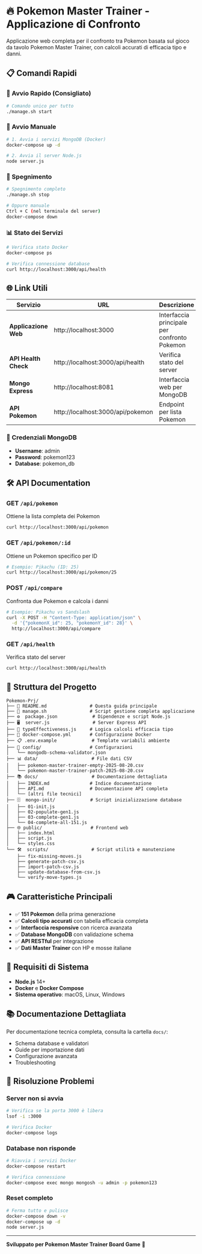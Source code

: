 # 🔥 Pokemon Master Trainer - Applicazione di Confronto

Applicazione web completa per il confronto tra Pokemon basata sul gioco da tavolo Pokemon Master Trainer, con calcoli accurati di efficacia tipo e danni.

## 📋 Comandi Rapidi

### 🚀 Avvio Rapido (Consigliato)
```bash
# Comando unico per tutto
./manage.sh start
```

### 🚀 Avvio Manuale
```bash
# 1. Avvia i servizi MongoDB (Docker)
docker-compose up -d

# 2. Avvia il server Node.js
node server.js
```

### 🛑 Spegnimento
```bash
# Spegnimento completo
./manage.sh stop

# Oppure manuale
Ctrl + C (nel terminale del server)
docker-compose down
```

### 📊 Stato dei Servizi
```bash
# Verifica stato Docker
docker-compose ps

# Verifica connessione database
curl http://localhost:3000/api/health
```

## 🌐 Link Utili

| Servizio | URL | Descrizione |
|----------|-----|-------------|
| **Applicazione Web** | http://localhost:3000 | Interfaccia principale per confronto Pokemon |
| **API Health Check** | http://localhost:3000/api/health | Verifica stato del server |
| **Mongo Express** | http://localhost:8081 | Interfaccia web per MongoDB |
| **API Pokemon** | http://localhost:3000/api/pokemon | Endpoint per lista Pokemon |

### 🔑 Credenziali MongoDB
- **Username**: admin
- **Password**: pokemon123
- **Database**: pokemon_db

## 🛠 API Documentation

### GET `/api/pokemon`
Ottiene la lista completa dei Pokemon
```bash
curl http://localhost:3000/api/pokemon
```

### GET `/api/pokemon/:id`
Ottiene un Pokemon specifico per ID
```bash
# Esempio: Pikachu (ID: 25)
curl http://localhost:3000/api/pokemon/25
```

### POST `/api/compare`
Confronta due Pokemon e calcola i danni
```bash
# Esempio: Pikachu vs Sandslash
curl -X POST -H "Content-Type: application/json" \
  -d '{"pokemonX_id": 25, "pokemonY_id": 28}' \
  http://localhost:3000/api/compare
```

### GET `/api/health`
Verifica stato del server
```bash
curl http://localhost:3000/api/health
```

## 📁 Struttura del Progetto

```
Pokemon-Prj/
├── 📄 README.md                # Questa guida principale
├── 🔧 manage.sh                # Script gestione completa applicazione
├── ⚙️  package.json             # Dipendenze e script Node.js
├── 🖥️  server.js                # Server Express API
├── 🎯 typeEffectiveness.js     # Logica calcoli efficacia tipo
├── 🐳 docker-compose.yml       # Configurazione Docker
├── 📋 .env.example             # Template variabili ambiente
├── 📂 config/                  # Configurazioni
│   └── mongodb-schema-validator.json
├── 📊 data/                    # File dati CSV
│   ├── pokemon-master-trainer-empty-2025-08-20.csv
│   └── pokemon-master-trainer-patch-2025-08-20.csv
├── 📚 docs/                    # Documentazione dettagliata
│   ├── INDEX.md               # Indice documentazione
│   ├── API.md                 # Documentazione API completa
│   └── [altri file tecnici]
├── 🗄️  mongo-init/             # Script inizializzazione database
│   ├── 01-init.js
│   ├── 02-populate-gen1.js
│   ├── 03-complete-gen1.js
│   └── 04-complete-all-151.js
├── 🌐 public/                  # Frontend web
│   ├── index.html
│   ├── script.js
│   └── styles.css
└── 🛠️  scripts/                # Script utilità e manutenzione
    ├── fix-missing-moves.js
    ├── generate-patch-csv.js
    ├── import-patch-csv.js
    ├── update-database-from-csv.js
    └── verify-move-types.js
```

## 🎮 Caratteristiche Principali

- ✅ **151 Pokemon** della prima generazione
- ✅ **Calcoli tipo accurati** con tabella efficacia completa
- ✅ **Interfaccia responsive** con ricerca avanzata
- ✅ **Database MongoDB** con validazione schema
- ✅ **API RESTful** per integrazione
- ✅ **Dati Master Trainer** con HP e mosse italiane

## 🔧 Requisiti di Sistema

- **Node.js** 14+
- **Docker** e **Docker Compose**
- **Sistema operativo**: macOS, Linux, Windows

## 📚 Documentazione Dettagliata

Per documentazione tecnica completa, consulta la cartella `docs/`:
- Schema database e validatori
- Guide per importazione dati
- Configurazione avanzata
- Troubleshooting

## 🐛 Risoluzione Problemi

### Server non si avvia
```bash
# Verifica se la porta 3000 è libera
lsof -i :3000

# Verifica Docker
docker-compose logs
```

### Database non risponde
```bash
# Riavvia i servizi Docker
docker-compose restart

# Verifica connessione
docker-compose exec mongo mongosh -u admin -p pokemon123
```

### Reset completo
```bash
# Ferma tutto e pulisce
docker-compose down -v
docker-compose up -d
node server.js
```

---

**Sviluppato per Pokemon Master Trainer Board Game** 🎲
